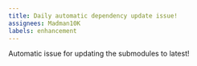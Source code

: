 ```yaml
---
title: Daily automatic dependency update issue!
assignees: Madman10K
labels: enhancement
---
```

Automatic issue for updating the submodules to latest!

